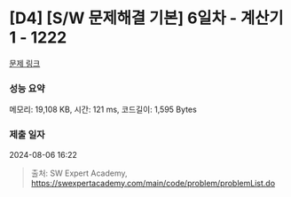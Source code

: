 # [D4] [S/W 문제해결 기본] 6일차 - 계산기1 - 1222 

[문제 링크](https://swexpertacademy.com/main/code/problem/problemDetail.do?contestProbId=AV14mbSaAEwCFAYD) 

### 성능 요약

메모리: 19,108 KB, 시간: 121 ms, 코드길이: 1,595 Bytes

### 제출 일자

2024-08-06 16:22



> 출처: SW Expert Academy, https://swexpertacademy.com/main/code/problem/problemList.do